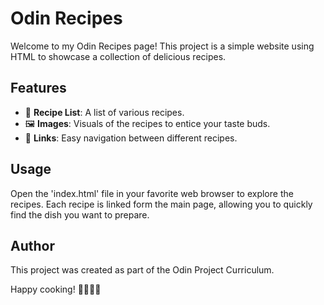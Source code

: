 # Odin Recipes

Welcome to my Odin Recipes page! This project is a simple website using HTML to showcase a collection of delicious recipes.

## Features
- 📜 **Recipe List**: A list of various recipes.
- 🖼️ **Images**: Visuals of the recipes to entice your taste buds.
- 🔗 **Links**: Easy navigation between different recipes.

## Usage
Open the 'index.html' file in your favorite web browser to explore the recipes. Each recipe is linked form the main page, allowing you to quickly find the dish you want to prepare.

## Author
This project was created as part of the Odin Project Curriculum.

Happy cooking! 👩‍🍳👨‍🍳